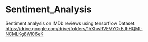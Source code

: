 # Sentiment_Analysis
Sentiment analysis on IMDb reviews using tensorflow
Dataset: https://drive.google.com/drive/folders/1hXhwRVEVYOkEJhHQMt-NCMLKg8Wl06eK
